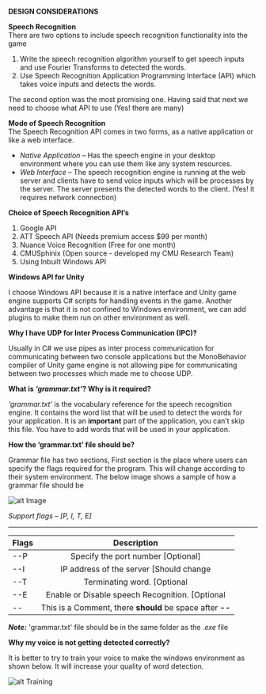 **DESIGN CONSIDERATIONS**

**Speech Recognition**  
    There are two options to include speech recognition functionality into the game   
   1.	Write the speech recognition algorithm yourself to get speech inputs and use Fourier Transforms to detected the words.   
   2.	Use Speech Recognition Application Programming Interface (API) which takes voice inputs and detects the words.     

The second option was the most promising one. Having said that next we need to choose what API to use (Yes! there are many)   

**Mode of Speech Recognition**    
    The Speech Recognition API comes in two forms, as a native application or like a web interface.   

* *Native Application* – Has the speech engine in your desktop environment where you can use them like any system resources.   
* *Web Interface* – The speech recognition engine is running at the web server and clients have to send voice inputs which will be  processes by the server. The server presents the detected words to the client. (Yes! it requires network connection)  

**Choice of Speech Recognition API’s**  

  1.	Google API  
  2.	ATT Speech API  (Needs premium access $99 per month)  
  3.	Nuance Voice Recognition (Free for one month)   
  4.	CMUSphinix (Open source - developed my CMU Research Team)  
  5.	Using Inbuilt Windows API     

**Windows API for Unity**  

I choose Windows API because it is a native interface and Unity game engine supports C# scripts for handling events in the game. Another advantage is that it is not confined to Windows environment, we can add plugins to make them run on other environment as well.

**Why I have UDP for Inter Process Communication (IPC)?**  

Usually in C# we use pipes as inter process communication for communicating between two console applications but the MonoBehavior compiler of Unity game engine is not allowing pipe for communicating between two processes which made me to choose UDP.

**What is *‘grammar.txt’*? Why is it required?**  

*‘grammar.txt’* is the vocabulary reference for the speech recognition engine. It contains the word list that will be used to detect the words for your application. It is an **important** part of the application, you can’t skip this file. You have to add words that will be used in your application.

**How the ‘grammar.txt’ file should be?**  

Grammar file has two sections, First section is the place where users can specify the flags required for the program. This will change according to their system environment. The below image shows a sample of how a grammar file should be 

  ![alt Image](https://cloud.githubusercontent.com/assets/8402606/13730742/f7873df2-e925-11e5-9e0e-b8e780ddd026.GIF)
  
_Support flags – *[P, I, T, E]*_
***
|Flags| Description                                                          |
|-----| :------------------------------------------------------------------: |
| --P | Specify the port number [Optional]                                   |
| --I | IP address of the server [Should change | Default: *192.168.0.20*]   |
| --T | Terminating word. [Optional | Default: *Exit*]                       |
| --E | Enable or Disable speech Recognition. [Optional | Default: *Enable*] |
| --  | This is a Comment, there **should** be space after **--**            |

**_Note:_** 'grammar.txt' file should be in the same folder as the *.exe* file

**Why my voice is not getting detected correctly?**

It is better to try to train your voice to make the windows environment as shown below. It will increase your quality of word detection.  

![alt Training](https://cloud.githubusercontent.com/assets/8402606/13731060/81c69816-e92e-11e5-9474-42e57a1c4d3d.gif)

  
